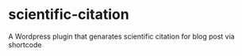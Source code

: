 # scientific-citation
A Wordpress plugin that genarates scientific citation for blog post via shortcode
